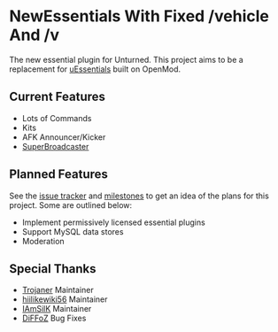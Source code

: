 # NewEssentials With Fixed /vehicle And /v

The new essential plugin for Unturned. This project aims to be a replacement for [uEssentials](https://github.com/uessentials/uessentials) built on OpenMod.

## Current Features

- Lots of Commands
- Kits
- AFK Announcer/Kicker
- [SuperBroadcaster](https://github.com/IcePlugins/SuperBroadcaster)

## Planned Features

See the [issue tracker](https://github.com/Kr4ken-9/NewEssentials/issues) and [milestones](https://github.com/Kr4ken-9/NewEssentials/milestones) to get an idea of the plans for this project. Some are outlined below:

- Implement permissively licensed essential plugins
- Support MySQL data stores
- Moderation

## Special Thanks

- [Trojaner](https://github.com/Trojaner) Maintainer
- [hiilikewiki56](https://github.com/archie426) Maintainer
- [IAmSilK](https://github.com/IAmSilK) Maintainer
- [DiFFoZ](https://github.com/DiFFoZ) Bug Fixes
